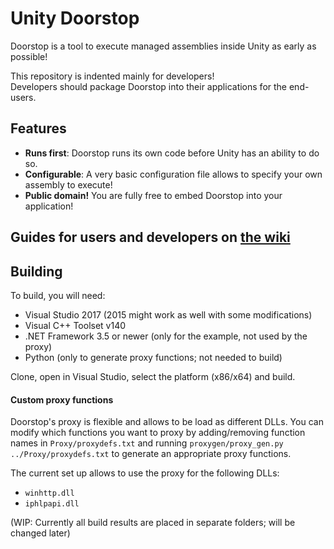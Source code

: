 # Unity Doorstop

Doorstop is a tool to execute managed assemblies inside Unity as early as possible!

This repository is indented mainly for developers!  
Developers should package Doorstop into their applications for the end-users.

## Features

* **Runs first**: Doorstop runs its own code before Unity has an ability to do so.
* **Configurable**: A very basic configuration file allows to specify your own assembly to execute!
* **Public domain!** You are fully free to embed Doorstop into your application!

## Guides for users and developers on [the wiki](https://github.com/NeighTools/UnityDoorstop/wiki)

## Building

To build, you will need:

* Visual Studio 2017 (2015 might work as well with some modifications)
* Visual C++ Toolset v140
* .NET Framework 3.5 or newer (only for the example, not used by the proxy)
* Python (only to generate proxy functions; not needed to build)

Clone, open in Visual Studio, select the platform (x86/x64) and build.

#### Custom proxy functions

Doorstop's proxy is flexible and allows to be load as different DLLs.
You can modify which functions you want to proxy by adding/removing function names in `Proxy/proxydefs.txt` and running `proxygen/proxy_gen.py ../Proxy/proxydefs.txt` to generate an appropriate proxy functions.

The current set up allows to use the proxy for the following DLLs:

* `winhttp.dll`
* `iphlpapi.dll`

(WIP: Currently all build results are placed in separate folders; will be changed later)
